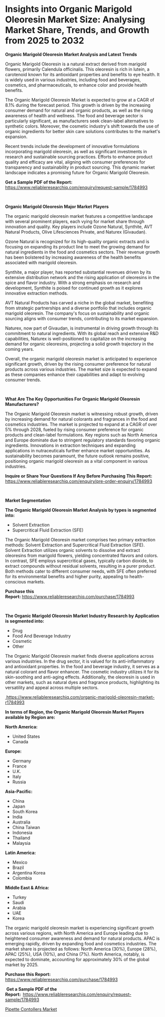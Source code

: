 <p><h1>Insights into Organic Marigold Oleoresin Market Size: Analysing Market Share, Trends, and Growth from 2025 to 2032</h1></p><p><strong>Organic Marigold Oleoresin Market Analysis and Latest Trends</strong></p>
<p><p>Organic Marigold Oleoresin is a natural extract derived from marigold flowers, primarily Calendula officinalis. This oleoresin is rich in lutein, a carotenoid known for its antioxidant properties and benefits to eye health. It is widely used in various industries, including food and beverages, cosmetics, and pharmaceuticals, to enhance color and provide health benefits.</p><p>The Organic Marigold Oleoresin Market is expected to grow at a CAGR of 8.1% during the forecast period. This growth is driven by the increasing consumer demand for natural and organic products, as well as the rising awareness of health and wellness. The food and beverage sector is particularly significant, as manufacturers seek clean-label alternatives to synthetic colors. Moreover, the cosmetic industry's shift towards the use of organic ingredients for better skin care solutions contributes to the market's expansion. </p><p>Recent trends include the development of innovative formulations incorporating marigold oleoresin, as well as significant investments in research and sustainable sourcing practices. Efforts to enhance product quality and efficacy are vital, aligning with consumer preferences for transparency and sustainability in product sourcing. This dynamic market landscape indicates a promising future for Organic Marigold Oleoresin.</p></p>
<p><strong>Get a Sample PDF of the Report:&nbsp;</strong> <a href="https://www.reliableresearchiq.com/enquiry/request-sample/1784993?utm_campaign=3514&utm_medium=2&utm_source=Github&utm_content=ia&utm_term=25032025&utm_id=organic-marigold-oleoresin">https://www.reliableresearchiq.com/enquiry/request-sample/1784993</a></p>
<p>&nbsp;</p>
<p><strong>Organic Marigold Oleoresin Major Market Players</strong></p>
<p><p>The organic marigold oleoresin market features a competitive landscape with several prominent players, each vying for market share through innovation and quality. Key players include Ozone Natural, Synthite, AVT Natural Products, Olive Lifesciences Private, and Naturex (Givaudan).</p><p>Ozone Natural is recognized for its high-quality organic extracts and is focusing on expanding its product line to meet the growing demand for natural ingredients in the food and cosmetics sectors. Their revenue growth has been bolstered by increasing awareness of the health benefits associated with marigold oleoresin.</p><p>Synthite, a major player, has reported substantial revenues driven by its extensive distribution network and the rising application of oleoresins in the spice and flavor industry. With a strong emphasis on research and development, Synthite is poised for continued growth as it explores innovative extraction methods.</p><p>AVT Natural Products has carved a niche in the global market, benefiting from strategic partnerships and a diverse portfolio that includes organic marigold oleoresin. The company's focus on sustainability and organic sourcing aligns with consumer trends, contributing to its market expansion.</p><p>Naturex, now part of Givaudan, is instrumental in driving growth through its commitment to natural ingredients. With its global reach and extensive R&D capabilities, Naturex is well-positioned to capitalize on the increasing demand for organic oleoresins, projecting a solid growth trajectory in the coming years.</p><p>Overall, the organic marigold oleoresin market is anticipated to experience significant growth, driven by the rising consumer preference for natural products across various industries. The market size is expected to expand as these companies enhance their capabilities and adapt to evolving consumer trends.</p></p>
<p>&nbsp;</p>
<p><strong>What Are The Key Opportunities For Organic Marigold Oleoresin Manufacturers?</strong></p>
<p><p>The Organic Marigold Oleoresin market is witnessing robust growth, driven by increasing demand for natural colorants and fragrances in the food and cosmetics industries. The market is projected to expand at a CAGR of over 5% through 2028, fueled by rising consumer preference for organic products and clean-label formulations. Key regions such as North America and Europe dominate due to stringent regulatory standards favoring organic ingredients. Innovations in extraction techniques and expanding applications in nutraceuticals further enhance market opportunities. As sustainability becomes paramount, the future outlook remains positive, positioning organic marigold oleoresin as a vital component in various industries.</p></p>
<p><strong>Inquire or Share Your Questions If Any Before Purchasing This Report:</strong> <a href="https://www.reliableresearchiq.com/enquiry/pre-order-enquiry/1784993?utm_campaign=3514&utm_medium=2&utm_source=Github&utm_content=ia&utm_term=25032025&utm_id=organic-marigold-oleoresin">https://www.reliableresearchiq.com/enquiry/pre-order-enquiry/1784993</a></p>
<p>&nbsp;</p>
<p><strong>Market Segmentation</strong></p>
<p><strong>The Organic Marigold Oleoresin Market Analysis by types is segmented into:</strong></p>
<p><ul><li>Solvent Extraction</li><li>Supercritical Fluid Extraction (SFE)</li></ul></p>
<p><p>The Organic Marigold Oleoresin market comprises two primary extraction methods: Solvent Extraction and Supercritical Fluid Extraction (SFE). Solvent Extraction utilizes organic solvents to dissolve and extract oleoresins from marigold flowers, yielding concentrated flavors and colors. In contrast, SFE employs supercritical gases, typically carbon dioxide, to extract compounds without residual solvents, resulting in a purer product. Both methods cater to different consumer needs, with SFE often preferred for its environmental benefits and higher purity, appealing to health-conscious markets.</p></p>
<p><strong>Purchase this Report:&nbsp;</strong><a href="https://www.reliableresearchiq.com/purchase/1784993?utm_campaign=3514&utm_medium=2&utm_source=Github&utm_content=ia&utm_term=25032025&utm_id=organic-marigold-oleoresin">https://www.reliableresearchiq.com/purchase/1784993</a></p>
<p>&nbsp;</p>
<p><strong>The Organic Marigold Oleoresin Market Industry Research by Application is segmented into:</strong></p>
<p><ul><li>Drug</li><li>Food And Beverage Industry</li><li>Cosmetic</li><li>Other</li></ul></p>
<p><p>The Organic Marigold Oleoresin market finds diverse applications across various industries. In the drug sector, it is valued for its anti-inflammatory and antioxidant properties. In the food and beverage industry, it serves as a natural colorant and flavor enhancer. The cosmetic industry utilizes it for its skin-soothing and anti-aging effects. Additionally, the oleoresin is used in other markets, such as natural dyes and fragrance products, highlighting its versatility and appeal across multiple sectors.</p></p>
<p><a href="https://www.reliableresearchiq.com/organic-marigold-oleoresin-market-r1784993?utm_campaign=3514&utm_medium=2&utm_source=Github&utm_content=ia&utm_term=25032025&utm_id=organic-marigold-oleoresin">&nbsp;https://www.reliableresearchiq.com/organic-marigold-oleoresin-market-r1784993</a></p>
<p><strong>In terms of Region, the Organic Marigold Oleoresin Market Players available by Region are:</strong></p>
<p>
    <p> <strong> North America: </strong>
        <ul>
            <li>United States</li>
            <li>Canada</li>
        </ul>
        </p> 
    <p> <strong> Europe: </strong>
        <ul>
            <li>Germany</li>
            <li>France</li>
            <li>U.K.</li>
            <li>Italy</li>
            <li>Russia</li>
        </ul>
        </p> 
    <p> <strong> Asia-Pacific: </strong>
        <ul>
            <li>China</li>
            <li>Japan</li>
            <li>South Korea</li>
            <li>India</li>
            <li>Australia</li>
            <li>China Taiwan</li>
            <li>Indonesia</li>
            <li>Thailand</li>
            <li>Malaysia</li>
        </ul>
        </p> 
    <p> <strong> Latin America: </strong>
        <ul>
            <li>Mexico</li>
            <li>Brazil</li>
            <li>Argentina Korea</li>
            <li>Colombia</li>
        </ul>
        </p> 
    <p> <strong> Middle East & Africa: </strong>
        <ul>
            <li>Turkey</li>
            <li>Saudi</li>
            <li>Arabia</li>
            <li>UAE</li>
            <li>Korea</li>
        </ul>
    </p>
    </p>
<p><p>The organic marigold oleoresin market is experiencing significant growth across various regions, with North America and Europe leading due to heightened consumer awareness and demand for natural products. APAC is emerging rapidly, driven by expanding food and cosmetics industries. The market share is projected as follows: North America (30%), Europe (28%), APAC (25%), USA (10%), and China (7%). North America, notably, is expected to dominate, accounting for approximately 30% of the global market by 2025.</p></p>
<p><strong>Purchase this Report: </strong><a href="https://www.reliableresearchiq.com/purchase/1784993?utm_campaign=3514&utm_medium=2&utm_source=Github&utm_content=ia&utm_term=25032025&utm_id=organic-marigold-oleoresin">https://www.reliableresearchiq.com/purchase/1784993</a></p>
<p>&nbsp;<strong>Get a Sample PDF of the Report:&nbsp;&nbsp;</strong><a href="https://www.reliableresearchiq.com/enquiry/request-sample/1784993?utm_campaign=3514&utm_medium=2&utm_source=Github&utm_content=ia&utm_term=25032025&utm_id=organic-marigold-oleoresin">https://www.reliableresearchiq.com/enquiry/request-sample/1784993</a></p>
<p><strong></strong></p>
<p><p><a href="https://github.com/cachuhashieb/Market-Research-Report-List-1/blob/main/pipette-contollers-market.md?utm_campaign=3514&utm_medium=2&utm_source=Github&utm_content=ia&utm_term=25032025&utm_id=organic-marigold-oleoresin">Pipette Contollers Market</a></p></p>